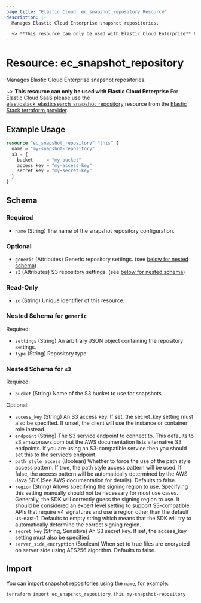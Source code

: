 ```yaml
---
page_title: "Elastic Cloud: ec_snapshot_repository Resource"
description: |-
  Manages Elastic Cloud Enterprise snapshot repositories.

  ~> **This resource can only be used with Elastic Cloud Enterprise** For Elastic Cloud SaaS please use the [elasticstack_elasticsearch_snapshot_repository](https://registry.terraform.io/providers/elastic/elasticstack/latest/docs/resources/elasticsearch_snapshot_repository) resource from the [Elastic Stack terraform provider](https://registry.terraform.io/providers/elastic/elasticstack/latest).
---
```


# Resource: ec_snapshot_repository

Manages Elastic Cloud Enterprise snapshot repositories.

  ~> **This resource can only be used with Elastic Cloud Enterprise** For Elastic Cloud SaaS please use the [elasticstack_elasticsearch_snapshot_repository](https://registry.terraform.io/providers/elastic/elasticstack/latest/docs/resources/elasticsearch_snapshot_repository) resource from the [Elastic Stack terraform provider](https://registry.terraform.io/providers/elastic/elasticstack/latest).

## Example Usage

```terraform
resource "ec_snapshot_repository" "this" {
  name = "my-snapshot-repository"
  s3 = {
    bucket     = "my-bucket"
    access_key = "my-access-key"
    secret_key = "my-secret-key"
  }
}
```

<!-- schema generated by tfplugindocs -->
## Schema

### Required

- `name` (String) The name of the snapshot repository configuration.

### Optional

- `generic` (Attributes) Generic repository settings. (see [below for nested schema](#nestedatt--generic))
- `s3` (Attributes) S3 repository settings. (see [below for nested schema](#nestedatt--s3))

### Read-Only

- `id` (String) Unique identifier of this resource.

<a id="nestedatt--generic"></a>
### Nested Schema for `generic`

Required:

- `settings` (String) An arbitrary JSON object containing the repository settings.
- `type` (String) Repository type


<a id="nestedatt--s3"></a>
### Nested Schema for `s3`

Required:

- `bucket` (String) Name of the S3 bucket to use for snapshots.

Optional:

- `access_key` (String) An S3 access key. If set, the secret_key setting must also be specified. If unset, the client will use the instance or container role instead.
- `endpoint` (String) The S3 service endpoint to connect to. This defaults to s3.amazonaws.com but the AWS documentation lists alternative S3 endpoints. If you are using an S3-compatible service then you should set this to the service’s endpoint.
- `path_style_access` (Boolean) Whether to force the use of the path style access pattern. If true, the path style access pattern will be used. If false, the access pattern will be automatically determined by the AWS Java SDK (See AWS documentation for details). Defaults to false.
- `region` (String) Allows specifying the signing region to use. Specifying this setting manually should not be necessary for most use cases. Generally, the SDK will correctly guess the signing region to use. It should be considered an expert level setting to support S3-compatible APIs that require v4 signatures and use a region other than the default us-east-1. Defaults to empty string which means that the SDK will try to automatically determine the correct signing region.
- `secret_key` (String, Sensitive) An S3 secret key. If set, the access_key setting must also be specified.
- `server_side_encryption` (Boolean) When set to true files are encrypted on server side using AES256 algorithm. Defaults to false.

## Import

You can import snapshot repositories using the `name`, for example:

```shell
terraform import ec_snapshot_repository.this my-snapshot-repository
```
